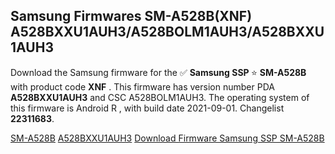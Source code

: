 <h2>Samsung Firmwares SM-A528B(XNF) A528BXXU1AUH3/A528BOLM1AUH3/A528BXXU1AUH3</h2>
Download the Samsung firmware for the ✅ <strong>Samsung SSP </strong> ⭐ <strong>SM-A528B</strong> with product code <strong>XNF</strong> . This firmware has version number PDA <strong>A528BXXU1AUH3</strong> and CSC A528BOLM1AUH3. The operating system of this firmware is Android R , with build date 2021-09-01. Changelist <strong>22311683</strong>.


[SM-A528B](https://samfirm.shop/samsung/model/SM-A528B)
[A528BXXU1AUH3](https://samfirm.shop/samsung/pda/A528BXXU1AUH3)
[Download Firmware Samsung SSP SM-A528B](https://samfirm.shop/samsung/firmware/454184)
